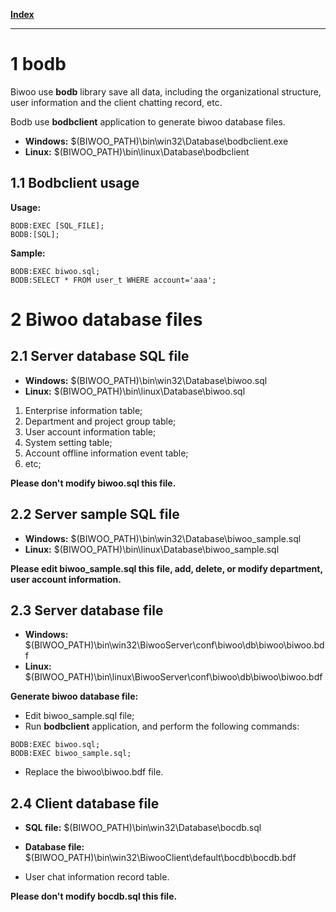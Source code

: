 **[Index](Index.md)**

---

# 1 bodb #
Biwoo use **bodb** library save all data, including the organizational structure,
user information and the client chatting record, etc.

Bodb use **bodbclient** application to generate biwoo database files.

  * **Windows:** $(BIWOO\_PATH)\bin\win32\Database\bodbclient.exe
  * **Linux:** $(BIWOO\_PATH)\bin\linux\Database\bodbclient

## 1.1 Bodbclient usage ##
**Usage:**
```
BODB:EXEC [SQL_FILE];
BODB:[SQL];
```

**Sample:**
```
BODB:EXEC biwoo.sql;
BODB:SELECT * FROM user_t WHERE account='aaa';
```

# 2 Biwoo database files #
## 2.1 Server database SQL file ##
  * **Windows:** $(BIWOO\_PATH)\bin\win32\Database\biwoo.sql
  * **Linux:** $(BIWOO\_PATH)\bin\linux\Database\biwoo.sql

  1. Enterprise information table;
  1. Department and project group table;
  1. User account information table;
  1. System setting table;
  1. Account offline information event table;
  1. etc;

**Please don't modify biwoo.sql this file.**

## 2.2 Server sample SQL file ##
  * **Windows:** $(BIWOO\_PATH)\bin\win32\Database\biwoo\_sample.sql
  * **Linux:** $(BIWOO\_PATH)\bin\linux\Database\biwoo\_sample.sql

**Please edit biwoo\_sample.sql this file, add, delete, or modify department, user account information.**

## 2.3 Server database file ##
  * **Windows:** $(BIWOO\_PATH)\bin\win32\BiwooServer\conf\biwoo\db\biwoo\biwoo.bdf
  * **Linux:** $(BIWOO\_PATH)\bin\linux\BiwooServer\conf\biwoo\db\biwoo\biwoo.bdf

**Generate biwoo database file:**

  * Edit biwoo\_sample.sql file;
  * Run **bodbclient** application, and perform the following commands:
```
BODB:EXEC biwoo.sql;
BODB:EXEC biwoo_sample.sql;
```
  * Replace the biwoo\biwoo.bdf file.

## 2.4 Client database file ##
  * **SQL file:** $(BIWOO\_PATH)\bin\win32\Database\bocdb.sql
  * **Database file:** $(BIWOO\_PATH)\bin\win32\BiwooClient\default\bocdb\bocdb.bdf

  * User chat information record table.

**Please don't modify bocdb.sql this file.**